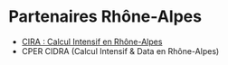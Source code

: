 Partenaires Rhône-Alpes
=======================

* [CIRA : Calcul Intensif en Rhône-Alpes](http://www.ci-ra.org/)
* CPER CIDRA (Calcul Intensif & Data en Rhône-Alpes)